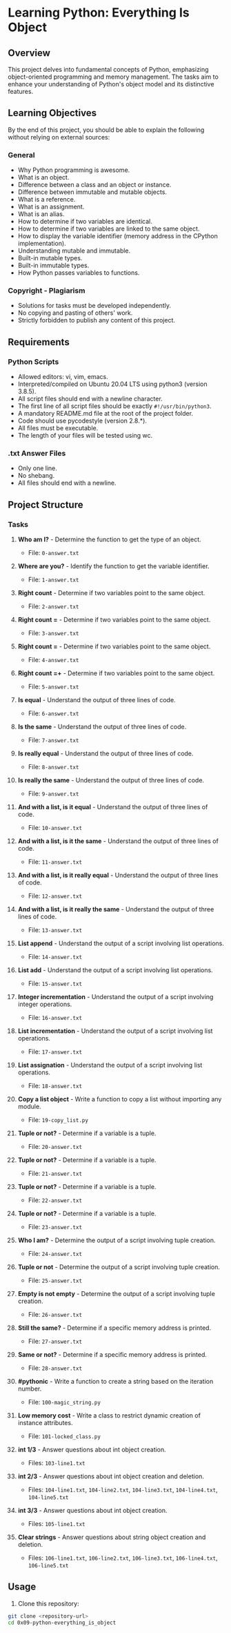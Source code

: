 # Learning Python: Everything Is Object

## Overview

This project delves into fundamental concepts of Python, emphasizing object-oriented programming and memory management. The tasks aim to enhance your understanding of Python's object model and its distinctive features.

## Learning Objectives

By the end of this project, you should be able to explain the following without relying on external sources:

### General
- Why Python programming is awesome.
- What is an object.
- Difference between a class and an object or instance.
- Difference between immutable and mutable objects.
- What is a reference.
- What is an assignment.
- What is an alias.
- How to determine if two variables are identical.
- How to determine if two variables are linked to the same object.
- How to display the variable identifier (memory address in the CPython implementation).
- Understanding mutable and immutable.
- Built-in mutable types.
- Built-in immutable types.
- How Python passes variables to functions.

### Copyright - Plagiarism
- Solutions for tasks must be developed independently.
- No copying and pasting of others' work.
- Strictly forbidden to publish any content of this project.

## Requirements

### Python Scripts
- Allowed editors: vi, vim, emacs.
- Interpreted/compiled on Ubuntu 20.04 LTS using python3 (version 3.8.5).
- All script files should end with a newline character.
- The first line of all script files should be exactly `#!/usr/bin/python3`.
- A mandatory README.md file at the root of the project folder.
- Code should use pycodestyle (version 2.8.*).
- All files must be executable.
- The length of your files will be tested using wc.

### .txt Answer Files
- Only one line.
- No shebang.
- All files should end with a newline.

## Project Structure

### Tasks
1. **Who am I?** - Determine the function to get the type of an object.
    - File: `0-answer.txt`
    
2. **Where are you?** - Identify the function to get the variable identifier.
    - File: `1-answer.txt`

3. **Right count** - Determine if two variables point to the same object.
    - File: `2-answer.txt`

4. **Right count =** - Determine if two variables point to the same object.
    - File: `3-answer.txt`

5. **Right count =** - Determine if two variables point to the same object.
    - File: `4-answer.txt`

6. **Right count =+** - Determine if two variables point to the same object.
    - File: `5-answer.txt`

7. **Is equal** - Understand the output of three lines of code.
    - File: `6-answer.txt`

8. **Is the same** - Understand the output of three lines of code.
    - File: `7-answer.txt`

9. **Is really equal** - Understand the output of three lines of code.
    - File: `8-answer.txt`

10. **Is really the same** - Understand the output of three lines of code.
    - File: `9-answer.txt`

11. **And with a list, is it equal** - Understand the output of three lines of code.
    - File: `10-answer.txt`

12. **And with a list, is it the same** - Understand the output of three lines of code.
    - File: `11-answer.txt`

13. **And with a list, is it really equal** - Understand the output of three lines of code.
    - File: `12-answer.txt`

14. **And with a list, is it really the same** - Understand the output of three lines of code.
    - File: `13-answer.txt`

15. **List append** - Understand the output of a script involving list operations.
    - File: `14-answer.txt`

16. **List add** - Understand the output of a script involving list operations.
    - File: `15-answer.txt`

17. **Integer incrementation** - Understand the output of a script involving integer operations.
    - File: `16-answer.txt`

18. **List incrementation** - Understand the output of a script involving list operations.
    - File: `17-answer.txt`

19. **List assignation** - Understand the output of a script involving list operations.
    - File: `18-answer.txt`

20. **Copy a list object** - Write a function to copy a list without importing any module.
    - File: `19-copy_list.py`

21. **Tuple or not?** - Determine if a variable is a tuple.
    - File: `20-answer.txt`

22. **Tuple or not?** - Determine if a variable is a tuple.
    - File: `21-answer.txt`

23. **Tuple or not?** - Determine if a variable is a tuple.
    - File: `22-answer.txt`

24. **Tuple or not?** - Determine if a variable is a tuple.
    - File: `23-answer.txt`

25. **Who I am?** - Determine the output of a script involving tuple creation.
    - File: `24-answer.txt`

26. **Tuple or not** - Determine the output of a script involving tuple creation.
    - File: `25-answer.txt`

27. **Empty is not empty** - Determine the output of a script involving tuple creation.
    - File: `26-answer.txt`

28. **Still the same?** - Determine if a specific memory address is printed.
    - File: `27-answer.txt`

29. **Same or not?** - Determine if a specific memory address is printed.
    - File: `28-answer.txt`

30. **#pythonic** - Write a function to create a string based on the iteration number.
    - File: `100-magic_string.py`

31. **Low memory cost** - Write a class to restrict dynamic creation of instance attributes.
    - File: `101-locked_class.py`

32. **int 1/3** - Answer questions about int object creation.
    - Files: `103-line1.txt`

33. **int 2/3** - Answer questions about int object creation and deletion.
    - Files: `104-line1.txt`, `104-line2.txt`, `104-line3.txt`, `104-line4.txt`, `104-line5.txt`

34. **int 3/3** - Answer questions about int object creation.
    - Files: `105-line1.txt`

35. **Clear strings** - Answer questions about string object creation and deletion.
    - Files: `106-line1.txt`, `106-line2.txt`, `106-line3.txt`, `106-line4.txt`, `106-line5.txt`

## Usage

1. Clone this repository:

```bash
git clone <repository-url>
cd 0x09-python-everything_is_object

